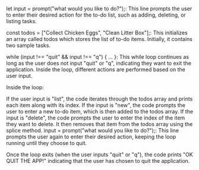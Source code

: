 let input = prompt("what would you like to do?");: This line prompts the user to enter their desired action for the to-do list, such as adding, deleting, or listing tasks.

const todos = ["Collect Chicken Eggs", "Clean Litter Box"];: This initializes an array called todos which stores the list of to-do items. Initially, it contains two sample tasks.

while (input !== "quit" && input !== "q") { ... }: This while loop continues as long as the user does not input "quit" or "q", indicating they want to exit the application. Inside the loop, different actions are performed based on the user input.

Inside the loop:

If the user input is "list", the code iterates through the todos array and prints each item along with its index.
If the input is "new", the code prompts the user to enter a new to-do item, which is then added to the todos array.
If the input is "delete", the code prompts the user to enter the index of the item they want to delete. It then removes that item from the todos array using the splice method.
input = prompt("what would you like to do?");: This line prompts the user again to enter their desired action, keeping the loop running until they choose to quit.

Once the loop exits (when the user inputs "quit" or "q"), the code prints "OK QUIT THE APP!" indicating that the user has chosen to quit the application.
